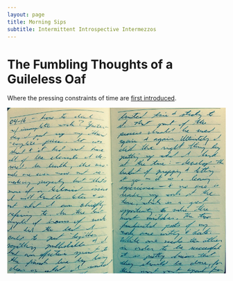 ```yaml
---
layout: page
title: Morning Sips
subtitle: Intermittent Introspective Intermezzos
---
```


# The Fumbling Thoughts of a Guileless Oaf

Where the pressing constraints of time are [first introduced](prepost003).

<img src="/hairs-of-the-dog/img/FullSizeRender25.jpg">


